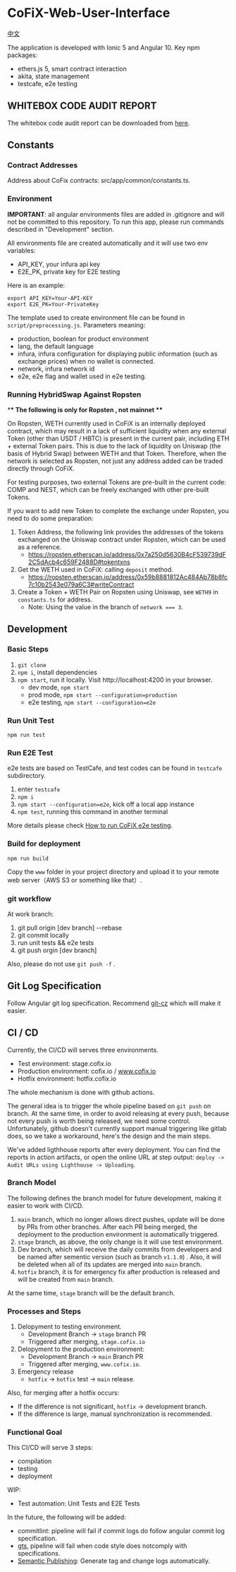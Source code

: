 # CoFiX-Web-User-Interface

[中文](./README.cn.md)

The application is developed with Ionic 5 and Angular 10. Key npm packages:

- ethers.js 5, smart contract interaction
- akita, state management
- testcafe, e2e testing

## WHITEBOX CODE AUDIT REPORT

The whitebox code audit report can be downloaded from [here](./tpyrced_peckshield-audit-report-CoFiX-pentest_v1.0.pdf).

## Constants

### Contract Addresses

Address about CoFix contracts: src/app/common/constants.ts.

### Environment

**IMPORTANT**: all angular environments files are added in .gitignore and will not be committed to this repository. To run this app, please run commands described in "Development" section.

All environments file are created automatically and it will use two env variables:

- API_KEY, your infura api key
- E2E_PK, private key for E2E testing

Here is an example:

```shell
export API_KEY=Your-API-KEY
export E2E_PK=Your-PrivateKey
```

The template used to create environment file can be found in `script/preprocessing.js`. Parameters meaning:

- production, boolean for product environment
- lang, the default language
- infura, infura configuration for displaying public information (such as exchange prices) when no wallet is connected.
- network, infura network id
- e2e, e2e flag and wallet used in e2e testing.

### Running HybridSwap Against Ropsten

\***\* The following is only for Ropsten , not mainnet \*\***

On Ropsten, WETH currently used in CoFiX is an internally deployed contract, which may result in a lack of sufficient liquidity when any external Token (other than USDT / HBTC) is present in the current pair, including ETH + external Token pairs. This is due to the lack of liquidity on Uniswap (the basis of Hybrid Swap) between WETH and that Token. Therefore, when the network is selected as Ropsten, not just any address added can be traded directly through CoFiX.

For testing purposes, two external Tokens are pre-built in the current code: COMP and NEST, which can be freely exchanged with other pre-built Tokens.

If you want to add new Token to complete the exchange under Ropsten, you need to do some preparation:

1. Token Address, the following link provides the addresses of the tokens exchanged on the Uniswap contract under Ropsten, which can be used as a reference.
   - https://ropsten.etherscan.io/address/0x7a250d5630B4cF539739dF2C5dAcb4c659F2488D#tokentxns
1. Get the WETH used in CoFiX: calling `deposit` method.
   - https://ropsten.etherscan.io/address/0x59b8881812Ac484Ab78b8fc7c10b2543e079a6C3#writeContract
1. Create a Token + WETH Pair on Ropsten using Uniswap, see `WETH9` in `constants.ts` for address.
   - Note: Using the value in the branch of `network === 3`.

## Development

### Basic Steps

1. `git clone`
1. `npm i`, install dependencies
1. `npm start`, run it locally. Visit http://localhost:4200 in your browser.
   - dev mode, `npm start`
   - prod mode, `npm start --configuration=production`
   - e2e testing, `npm start --configuration=e2e`

### Run Unit Test

`npm run test`

### Run E2E Test

e2e tests are based on TestCafe, and test codes can be found in `testcafe` subdirectory.

1. enter `testcafe`
1. `npm i`
1. `npm start --configuration=e2e`, kick off a local app instance
1. `npm test`, running this command in another terminal

More details please check [How to run CoFiX e2e testing](./testcafe/README.md).

### Build for deployment

`npm run build`

Copy the `www` folder in your project directory and upload it to your remote web server（AWS S3 or something like that）.

### git workflow

At work branch:

1. git pull origin \[dev branch\] --rebase
1. git commit locally
1. run unit tests && e2e tests
1. git push orgin \[dev branch\]

Also, please do not use `git push -f` .

## Git Log Specification

Follow Angular git log specification. Recommend [git-cz](https://www.npmjs.com/package/git-cz) which will make it easier.

## CI / CD

Currently, the CI/CD will serves three environments.

- Test environment: stage.cofix.io
- Production environment: cofix.io / www.cofix.io
- Hotfix environment: hotfix.cofix.io

The whole mechanism is done with github actions.

The general idea is to trigger the whole pipeline based on `git push` on branch. At the same time, in order to avoid releasing at every push, because not every push is worth being released, we need some control. Unfortunately, github doesn't currently support manual triggering like gitlab does, so we take a workaround, here's the design and the main steps.

We've added ligthhouse reports after every deployment. You can find the reports in action artifacts, or open the online URL at step output: `deploy -> Audit URLs using Lighthouse -> Uploading`.

### Branch Model

The following defines the branch model for future development, making it easier to work with CI/CD.

1. `main` branch, which no longer allows direct pushes, update will be done by PRs from other branches. After each PR being merged, the deployment to the production environment is automatically triggered.
1. `stage` branch, as above, the only change is it will use test environment.
1. Dev branch, which will receive the daily commits from developers and be named after sementic version (such as branch `v1.1.0`) . Also, it will be deleted when all of its updates are merged into `main` branch.
1. `hotfix` branch, it is for emergency fix after production is released and will be created from `main` branch.

At the same time, `stage` branch will be the default branch.

### Processes and Steps

1. Delopyment to testing environment.
   - Development Branch -> `stage` branch PR
   - Triggered after merging, `stage.cofix.io`
1. Delopyment to the production environment:
   - Development Branch -> `main` Branch PR
   - Triggered after merging, `www.cofix.io`.
1. Emergency release
   - `hotfix` -> `hotfix` test -> `main` release.

Also, for merging after a hotfix occurs:

- If the difference is not significant, `hotfix` -> development branch.
- If the difference is large, manual synchronization is recommended.

### Functional Goal

This CI/CD will serve 3 steps:

- compilation
- testing
- deployment

WIP:

- Test automation: Unit Tests and E2E Tests

In the future, the following will be added:

- commitlint: pipeline will fail if commit logs do follow angular commit log specification.
- [gts](https://github.com/google/gts), pipeline will fail when code style does notcomply with specifications.
- [Semantic Publishing](https://semantic-release.gitbook.io/semantic-release/): Generate tag and change logs automatically.
